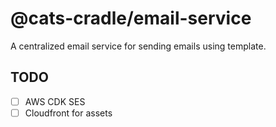 # @cats-cradle/email-service

A centralized email service for sending emails using template.

## TODO

- [ ] AWS CDK SES
- [ ] Cloudfront for assets
